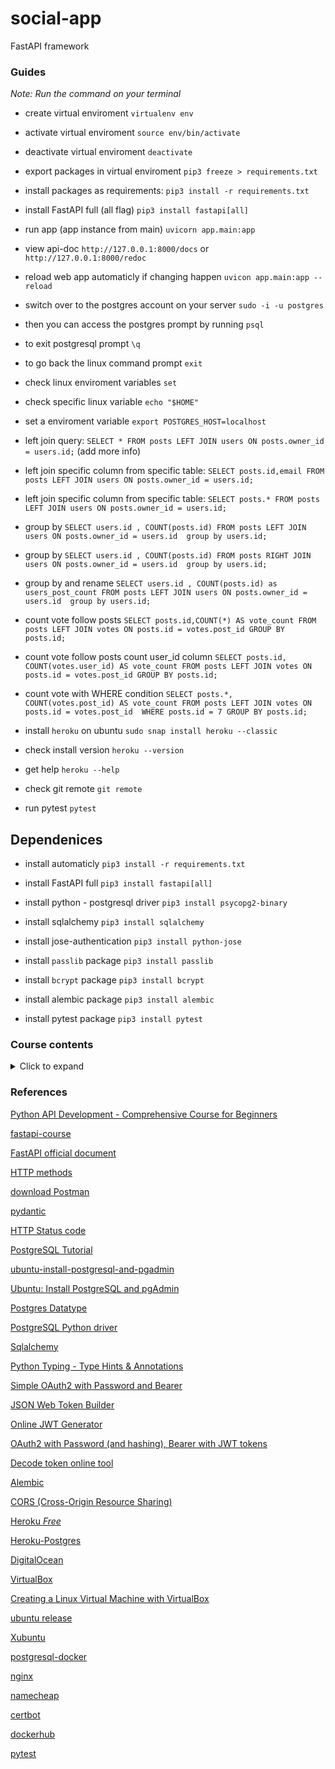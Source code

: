 # social-app
FastAPI framework

### Guides

*Note: Run the command on your terminal*

- create virtual enviroment `virtualenv env`
- activate virtual enviroment `source env/bin/activate`
- deactivate virtual enviroment `deactivate`
- export packages in virtual enviroment `pip3 freeze > requirements.txt`
- install packages as requirements: `pip3 install -r requirements.txt`
- install FastAPI full (all flag) `pip3 install fastapi[all]`
- run app (app instance from main) `uvicorn app.main:app`
- view api-doc `http://127.0.0.1:8000/docs` or `http://127.0.0.1:8000/redoc`
- reload web app automaticly if changing happen `uvicon app.main:app --reload`
- switch over to the postgres account on your server `sudo -i -u postgres`
- then you can access the postgres prompt by running `psql`
- to exit postgresql prompt `\q`
- to go back the linux command prompt `exit`
- check linux enviroment variables `set`
- check specific linux variable `echo "$HOME"`
- set a enviroment variable `export POSTGRES_HOST=localhost`
- left join query: `SELECT * FROM posts LEFT JOIN users ON posts.owner_id = users.id;` (add more info)
- left join specific column from specific table: `SELECT posts.id,email FROM posts LEFT JOIN users ON posts.owner_id = users.id;`

- left join specific column from specific table: `SELECT posts.* FROM posts LEFT JOIN users ON posts.owner_id = users.id;`

- group by `SELECT users.id , COUNT(posts.id) FROM posts LEFT JOIN users ON posts.owner_id = users.id  group by users.id;`

- group by `SELECT users.id , COUNT(posts.id) FROM posts RIGHT JOIN users ON posts.owner_id = users.id  group by users.id;`

- group by and rename `SELECT users.id , COUNT(posts.id) as users_post_count FROM posts LEFT JOIN users ON
posts.owner_id = users.id  group by users.id;`

- count vote follow posts `SELECT posts.id,COUNT(*) AS vote_count FROM posts LEFT JOIN votes ON
posts.id = votes.post_id GROUP BY posts.id;`

- count vote follow posts count user_id column `SELECT posts.id, COUNT(votes.user_id) AS vote_count FROM posts LEFT JOIN votes ON posts.id = votes.post_id GROUP BY posts.id;`

- count vote with WHERE condition `SELECT posts.*, COUNT(votes.post_id) AS vote_count FROM posts LEFT JOIN votes ON posts.id = votes.post_id  WHERE posts.id = 7 GROUP BY posts.id;`

- install `heroku` on ubuntu `sudo snap install heroku --classic`
- check install version `heroku --version`
- get help `heroku --help`
- check git remote `git remote`
- run pytest `pytest`

## Dependenices

- install automaticly `pip3 install -r requirements.txt`

- install FastAPI full `pip3 install fastapi[all]`

- install python - postgresql driver `pip3 install psycopg2-binary`

- install sqlalchemy `pip3 install sqlalchemy`

- install jose-authentication `pip3 install python-jose`

- install `passlib` package `pip3 install passlib`

- install `bcrypt` package `pip3 install bcrypt`

- install alembic package `pip3 install alembic`

- install pytest package `pip3 install pytest`

### Course contents

<details><summary>Click to expand</summary>
<p>

**Section 1: Intro**

- [Intro](https://github.com/iteam1/social-app/tree/v1)

- [Project Overview](https://github.com/iteam1/social-app/tree/v1)

- [Mac Python Installation](https://github.com/iteam1/social-app/tree/v1)

**Section 2: Setup & installation**

- [Mac VS Code install and setup](https://github.com/iteam1/social-app/tree/v1)

- [Windows Python Installation](https://github.com/iteam1/social-app/tree/v1)

- [Windows VS Code install and setup](https://github.com/iteam1/social-app/tree/v1)

- [Python virtual Env Basics](https://github.com/iteam1/social-app/tree/v1)

- [Virtual Env on windows](https://github.com/iteam1/social-app/tree/v1)

- [Virtual Env on Mac](https://github.com/iteam1/social-app/tree/v1)

**Section 3: FastAPI**

- [Install dependencies w/ pip](https://github.com/iteam1/social-app/tree/v1)

- [Starting FastAPI](https://github.com/iteam1/social-app/tree/v1)

- [Path Operations](https://github.com/iteam1/social-app/tree/v2)

- [Intro Postman](https://github.com/iteam1/social-app/tree/v2)

- [HTTP Requests](https://github.com/iteam1/social-app/tree/v2)

- [Schema Validation with Pydantic](https://github.com/iteam1/social-app/tree/v3)

- [CRUD Operations](https://github.com/iteam1/social-app/tree/v4)

- [Storing in Array](https://github.com/iteam1/social-app/tree/v4)

- [Creating](https://github.com/iteam1/social-app/tree/v4)

- [Postman Collections & saving requests](https://github.com/iteam1/social-app/tree/v4)

- [Retrieve One](https://github.com/iteam1/social-app/tree/v4)

- [Path order Matters](https://github.com/iteam1/social-app/tree/v4)

- [Changing response Status Codes](https://github.com/iteam1/social-app/tree/v5)

- [Deleting](https://github.com/iteam1/social-app/tree/v5)

- [Updating](https://github.com/iteam1/social-app/tree/v5)

- [Automatic Documentation](https://github.com/iteam1/social-app/tree/v5)

- [Python packages](https://github.com/iteam1/social-app/tree/v6)

**Section 4: Databases**

- [Database Intro](https://github.com/iteam1/social-app/tree/v6)

- [Postgres Windows Install](https://github.com/iteam1/social-app/tree/v6)

- [Postgres Mac Install](https://github.com/iteam1/social-app/tree/v6)

- [Database Schema & Tables](https://github.com/iteam1/social-app/tree/v6)

- [Managing Postgres with PgAdmin GUI](https://github.com/iteam1/social-app/tree/v6)

- [Your first SQL Query](https://github.com/iteam1/social-app/tree/v6)

- [Filter results with "where"](https://github.com/iteam1/social-app/tree/v6)

- [SQL Operators](https://github.com/iteam1/social-app/tree/v6)

- [IN](https://github.com/iteam1/social-app/tree/v6)

- [Pattern matching with LIKE](https://github.com/iteam1/social-app/tree/v6)

- [Ordering Results](https://github.com/iteam1/social-app/tree/v6)

- [LIMIT & OFFSET](https://github.com/iteam1/social-app/tree/v6)

- [Modifying Data](https://github.com/iteam1/social-app/tree/v6)

**Section 5: Python + Raw SQL**

- [Setup App Database](https://github.com/iteam1/social-app/tree/v7)

- [Connecting to database w/ Python](https://github.com/iteam1/social-app/tree/v7)

- [Database CRUD](https://github.com/iteam1/social-app/tree/v7)

**Section 6: ORMs**

- [ORM intro](https://github.com/iteam1/social-app/tree/v8)

- [SQLALCHEMY setup](https://github.com/iteam1/social-app/tree/v8)

- [Adding CreatedAt Column](https://github.com/iteam1/social-app/tree/v8)

- [Get All](https://github.com/iteam1/social-app/tree/v8)

- [Create](https://github.com/iteam1/social-app/tree/v8)

- [Get by ID](https://github.com/iteam1/social-app/tree/v8)

- [Delete](https://github.com/iteam1/social-app/tree/v8)

- [Update](https://github.com/iteam1/social-app/tree/v8)

**Section 7: Pydantic Models**

- [Pydantic vs ORM Models](https://github.com/iteam1/social-app/tree/v9)

- [Pydantic Models Deep Dive](https://github.com/iteam1/social-app/tree/v9)

- [Response Model](https://github.com/iteam1/social-app/tree/v9)

**Section 8: Authentication & Users**

- [Creating Users Table](https://github.com/iteam1/social-app/tree/v9)

- [User Registration Path Operation](https://github.com/iteam1/social-app/tree/v9)

- [Hashing Passwords](https://github.com/iteam1/social-app/tree/v9)

- [Refractor Hashing Logic](https://github.com/iteam1/social-app/tree/v9)

- [Get User by ID](https://github.com/iteam1/social-app/tree/v9)

- [FastAPI Routers](https://github.com/iteam1/social-app/tree/v10)

- [Router Prefix](https://github.com/iteam1/social-app/tree/v11)

- [Router Tags](https://github.com/iteam1/social-app/tree/v11)

- [JWT Token Basics](https://github.com/iteam1/social-app/tree/v12)

- [Login Process](https://github.com/iteam1/social-app/tree/v12)

- [Creating Token](https://github.com/iteam1/social-app/tree/v12)

- [OAuth2 PasswordRequestForm](https://github.com/iteam1/social-app/tree/v13)

- [Verify user is Logged In](https://github.com/iteam1/social-app/tree/v13)

- [Fixing Bugs](https://github.com/iteam1/social-app/tree/v13)

- [Protecting Routes](https://github.com/iteam1/social-app/tree/v13)

- [Test Expired Token](https://github.com/iteam1/social-app/tree/v13)

- [Fetching User in Protected Routes](https://github.com/iteam1/social-app/tree/v13)

- [Postman advanced Features](https://github.com/iteam1/social-app/tree/v13)

**Section 9: Relationships**

- [SQL Relationship Basics](https://github.com/iteam1/social-app/tree/v14)

- [Postgres Foreign Keys](https://github.com/iteam1/social-app/tree/v14)

- [SQLAlchemy Foreign Keys](https://github.com/iteam1/social-app/tree/v14)

- [Update Schema to include User](https://github.com/iteam1/social-app/tree/v14)

- [Assigning Owner id when creating new](https://github.com/iteam1/social-app/tree/v14)

- [Delete and Update only your own](https://github.com/iteam1/social-app/tree/v14)

- [Only Retrieving Logged in User's](https://github.com/iteam1/social-app/tree/v14)

- [Sqlalchemy Relationships](https://github.com/iteam1/social-app/tree/v14)

- [Query Parameters](https://github.com/iteam1/social-app/tree/v14)

- [Cleanup our main.py file](https://github.com/iteam1/social-app/tree/v14)

- [Env Variables](https://github.com/iteam1/social-app/tree/v15)

**Section 10: Vote/Like System**

- [Vote/Like Theory](https://github.com/iteam1/social-app/tree/v15)

- [Votes Table](https://github.com/iteam1/social-app/tree/v15)

- [Votes Sqlalchemy](https://github.com/iteam1/social-app/tree/v15)

- [Votes Route](https://github.com/iteam1/social-app/tree/v15)

- [SQL Joins](https://github.com/iteam1/social-app/tree/v15)

- [Joins in SqlAlchemy](https://github.com/iteam1/social-app/tree/v15)

- [Get One with Joins](https://github.com/iteam1/social-app/tree/v15)

**Section 11: Database Migration w/ Alembic**

- [What is a database migration tool](https://github.com/iteam1/social-app/tree/v16)

- [Alembic Setup](https://github.com/iteam1/social-app/tree/v16)

- [Disable SqlAlchemy create Engine](https://github.com/iteam1/social-app/tree/v16)

**Section 12: Pre Deployment Checklist**

- [What is CORS?](https://github.com/iteam1/social-app/tree/v17)

- [Git PreReqs](https://github.com/iteam1/social-app/tree/v17)

- [Git Install](https://github.com/iteam1/social-app/tree/v17)

- [Github](https://github.com/iteam1/social-app/tree/v17)

**Section 13: Deployment Heroku**

- [Heroku intro](https://github.com/iteam1/social-app/tree/v18)

- [Create Heroku App](https://github.com/iteam1/social-app/tree/v18)

- [Heroku procfile](https://github.com/iteam1/social-app/tree/v18)

- [Adding a Postgres database](https://github.com/iteam1/social-app/tree/v18)

- [Env Variables in Heroku](https://github.com/iteam1/social-app/tree/v18)

- [Alembic migrations on Heroku Postgres instance](https://github.com/iteam1/social-app/tree/v18)

- [Pushing changed to production](https://github.com/iteam1/social-app/tree/v18)

**Section 14: Deployment Ubuntu**

- [Create an Ubuntu VM](https://github.com/iteam1/social-app/tree/v19)

- [Update packages](https://github.com/iteam1/social-app/tree/v19)

- [Install Python](https://github.com/iteam1/social-app/tree/v19)

- [Install Postgres & setup password](https://github.com/iteam1/social-app/tree/v19)

- [Postgres Config](https://github.com/iteam1/social-app/tree/v19)

- [Create new user and setup python evironment](https://github.com/iteam1/social-app/tree/v19)

- [Env Variables](https://github.com/iteam1/social-app/tree/v19)

- [Alembic migrations on production database](https://github.com/iteam1/social-app/tree/v19)

- [Gunicorn](https://github.com/iteam1/social-app/tree/v19)

- [Creating a Systemd service](https://github.com/iteam1/social-app/tree/v19)

- [NGINX](https://github.com/iteam1/social-app/tree/v19)

- [Setting up Domain name](https://github.com/iteam1/social-app/tree/v19)

- [SSL/HTTPS](https://github.com/iteam1/social-app/tree/v19)

- [NGINX enable](https://github.com/iteam1/social-app/tree/v19)

- [Firewall](https://github.com/iteam1/social-app/tree/v19)

- [Pushing code changes to Production](https://github.com/iteam1/social-app/tree/v19)

**Section 15: Docker**

- [Dockerfile](https://github.com/iteam1/social-app/tree/v20)

- [Docker Compose](https://github.com/iteam1/social-app/tree/v20)

- [Postgres Container](https://github.com/iteam1/social-app/tree/v20)

- [Bind Mounts](https://github.com/iteam1/social-app/tree/v20)

- [Dockerhub](https://github.com/iteam1/social-app/tree/v20)

- [Production vs Development](https://github.com/iteam1/social-app/tree/v20)

**Section 16: Testing**

- [Testing Intro](https://github.com/iteam1/social-app/tree/v21)

- [Writing your first test](https://github.com/iteam1/social-app/tree/v21)

- [The -s & -v flags](https://github.com/iteam1/social-app/tree/v21)

- [Testing more functions](https://github.com/iteam1/social-app/tree/v21)

- [Parametrize](https://github.com/iteam1/social-app/tree/v21)

- [Testing Classes](https://github.com/iteam1/social-app/tree/v21)

- [Fixtures](https://github.com/iteam1/social-app/tree/v21)

- [Combining Fixtures + Parametrize](https://github.com/iteam1/social-app/tree/v21)

- [Testing Exceptions](https://github.com/iteam1/social-app/tree/v21)

- [FastAPI TestClient](https://github.com/iteam1/social-app/tree/v21)

- [Pytest flags](https://github.com/iteam1/social-app/tree/v21)

- [Test create user](https://github.com/iteam1/social-app/tree/v21)

- [Setup testing database](https://github.com/iteam1/social-app/tree/v21)

- [Create & destroy database after each test](https://github.com/iteam1/social-app/tree/v21)

- [More Fixtures to handle database interaction](https://github.com/iteam1/social-app/tree/v21)

- [Trailing slashes in path](https://github.com/iteam1/social-app/tree/v21)

- [Fixture scope](https://github.com/iteam1/social-app/tree/v21)

- [Test user fixture](https://github.com/iteam1/social-app/tree/v21)

- [Test/validate token](https://github.com/iteam1/social-app/tree/v21)

- [Conftest.py](https://github.com/iteam1/social-app/tree/v21)

- [Testing](https://github.com/iteam1/social-app/tree/v21)

**Section 17: CI/CD pipeline**

- CI/CD intro

- Github Actions

- Creating Jobs

- setup python/dependencies/pytest

- Env variables

- Github Secrets

- Testing database

- Building Docker images

- Deploy to heroku

- Failing tests in pipeline

- Deploy to Ubuntu

</p>
</details>

### References

[Python API Development - Comprehensive Course for Beginners](https://www.youtube.com/watch?v=0sOvCWFmrtA)

[fastapi-course](https://github.com/Sanjeev-Thiyagarajan/fastapi-course)

[FastAPI official document](https://fastapi.tiangolo.com/tutorial/)

[HTTP methods](https://developer.mozilla.org/en-US/docs/Web/HTTP/Methods)

[download Postman](https://www.postman.com/downloads/)

[pydantic](https://pydantic-docs.helpmanual.io/)

[HTTP Status code](https://developer.mozilla.org/en-US/docs/Web/HTTP/Status)

[PostgreSQL Tutorial](https://www.postgresqltutorial.com/)

[ubuntu-install-postgresql-and-pgadmin](https://codingpub.dev/ubuntu-install-postgresql-and-pgadmin/)

[Ubuntu: Install PostgreSQL and pgAdmin](https://www.pgadmin.org/download/pgadmin-4-apt/)

[Postgres Datatype](https://www.postgresql.org/docs/current/datatype.html)

[PostgreSQL Python driver](https://www.psycopg.org/docs/)

[Sqlalchemy](https://www.sqlalchemy.org/)

[Python Typing - Type Hints & Annotations](https://www.youtube.com/watch?v=QORvB-_mbZ0)

[Simple OAuth2 with Password and Bearer](https://fastapi.tiangolo.com/tutorial/security/simple-oauth2/)

[JSON Web Token Builder](http://jwtbuilder.jamiekurtz.com/)

[Online JWT Generator](https://www.javainuse.com/jwtgenerator)

[OAuth2 with Password (and hashing), Bearer with JWT tokens](https://fastapi.tiangolo.com/tutorial/security/oauth2-jwt/)

[Decode token online tool](http://calebb.net/)

[Alembic](https://alembic.sqlalchemy.org/en/latest/)

[CORS (Cross-Origin Resource Sharing)](https://fastapi.tiangolo.com/tutorial/cors/)

[Heroku *Free*](https://www.heroku.com/)

[Heroku-Postgres](https://devcenter.heroku.com/articles/heroku-postgresql)

[DigitalOcean](https://www.digitalocean.com/)

[VirtualBox](https://phoenixnap.com/kb/install-virtualbox-on-ubuntu)

[Creating a Linux Virtual Machine with VirtualBox](https://www.youtube.com/watch?v=Fy0MuysJU5Q)

[ubuntu release](https://releases.ubuntu.com/)

[Xubuntu](https://xubuntu.org/)

[postgresql-docker](https://www.sqlshack.com/getting-started-with-postgresql-on-docker/)

[nginx](https://www.nginx.com/)

[namecheap](https://www.namecheap.com/)

[certbot](https://certbot.eff.org/)

[dockerhub](https://hub.docker.com/)

[pytest](https://docs.pytest.org/en/7.2.x/)